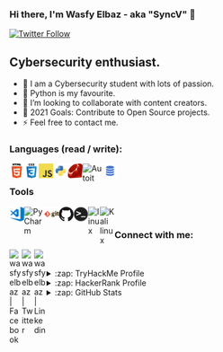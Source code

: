 ### Hi there, I'm Wasfy Elbaz - aka "SyncV" 👋

[![Twitter Follow](https://img.shields.io/twitter/follow/wasfyelbazz?color=1DA1F2&logo=twitter&style=for-the-badge)](https://twitter.com/intent/follow?original_referer=https%3A%2F%2Fgithub.com%2FcodeSTACKr&screen_name=codeSTACKr)

## Cybersecurity enthusiast.

- 🔭 I am a Cybersecurity student with lots of passion.
- 🌱 Python is my favourite.
- 👯 I’m looking to collaborate with content creators.
- 🥅 2021 Goals: Contribute to Open Source projects.
- ⚡ Feel free to contact me.

### Languages (read / write):

<img align="left" alt="HTML5" width="26px" src="https://raw.githubusercontent.com/github/explore/80688e429a7d4ef2fca1e82350fe8e3517d3494d/topics/html/html.png" />
<img align="left" alt="CSS3" width="26px" src="https://raw.githubusercontent.com/github/explore/80688e429a7d4ef2fca1e82350fe8e3517d3494d/topics/css/css.png" />
<img align="left" alt="JavaScript" width="26px" src="https://raw.githubusercontent.com/github/explore/80688e429a7d4ef2fca1e82350fe8e3517d3494d/topics/javascript/javascript.png" />
<img align="left" alt="Python" width="26px" src="https://raw.githubusercontent.com/github/explore/80688e429a7d4ef2fca1e82350fe8e3517d3494d/topics/python/python.png" />
<img align="left" alt="Ruby" width="26px" src="https://raw.githubusercontent.com/github/explore/80688e429a7d4ef2fca1e82350fe8e3517d3494d/topics/ruby/ruby.png" />
<img align="left" alt="Autoit" width="36px" src="https://i.ibb.co/1T8jmx0/Auto-It-Featured-640x480.png" />
<img align="left" alt="SQL" width="26px" src="https://raw.githubusercontent.com/github/explore/80688e429a7d4ef2fca1e82350fe8e3517d3494d/topics/sql/sql.png" />
<br />

### Tools

<img align="left" alt="Visual Studio Code" width="26px" src="https://raw.githubusercontent.com/github/explore/80688e429a7d4ef2fca1e82350fe8e3517d3494d/topics/visual-studio-code/visual-studio-code.png" />
<img align="left" alt="PyCharm" width="36px" src="https://i.ibb.co/yhpncpG/index.jpg" />
<img align="left" alt="Git" width="26px" src="https://raw.githubusercontent.com/github/explore/80688e429a7d4ef2fca1e82350fe8e3517d3494d/topics/git/git.png" />
<img align="left" alt="GitHub" width="26px" src="https://raw.githubusercontent.com/github/explore/78df643247d429f6cc873026c0622819ad797942/topics/github/github.png" />
<img align="left" alt="Terminal" width="26px" src="https://raw.githubusercontent.com/github/explore/80688e429a7d4ef2fca1e82350fe8e3517d3494d/topics/terminal/terminal.png" />
<img align="left" alt="linux" width="21px" src="https://upload.wikimedia.org/wikipedia/commons/thumb/3/35/Tux.svg/1200px-Tux.svg.png" />
<img align="left" alt="Kali linux" width="26px" src="https://i.ibb.co/3Yk2Wsd/icon-removebg-preview.png" />
<br />

### Connect with me:

[<img align="left" alt="wasfyelbaz | Facebook" width="22px" src="https://cdn.jsdelivr.net/npm/simple-icons@v3/icons/facebook.svg" />][facebook]
[<img align="left" alt="wasfyelbaz | Twitter" width="22px" src="https://cdn.jsdelivr.net/npm/simple-icons@v3/icons/twitter.svg" />][twitter]
[<img align="left" alt="wasfyelbaz | Linkedin" width="22px" src="https://cdn.jsdelivr.net/npm/simple-icons@v3/icons/linkedin.svg" />][linkedin]

<br />
<br />

<details>
  <summary>:zap: TryHackMe Profile</summary>
  https://tryhackme.com/p/WEx90
</details>
<details>
  <summary>:zap: HackerRank Profile</summary>
  https://www.hackerrank.com/wasfyelbaz
</details>
<details>
  <summary>:zap: GitHub Stats</summary>
  <img align="left" alt="wasfyelbaz's GitHub Stats" src="https://github-readme-stats.codestackr.vercel.app/api?username=wasfyelbaz&show_icons=true&hide_border=true" />
</details>

[facebook]: https://facebook.com/wasfyelbaz
[twitter]: https://twitter.com/wasfyelbazz
[linkedin]: https://www.linkedin.com/in/wasfyelbaz/
